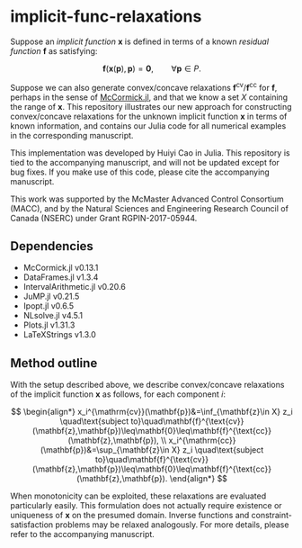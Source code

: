 # implicit-func-relaxations

Suppose an *implicit function* $\mathbf{x}$ is defined in terms of a
known *residual function* $\mathbf{f}$ as satisfying:

$$
\mathbf{f}(\mathbf{x}(\mathbf{p}),\mathbf{p}) = \mathbf{0},
\qquad\forall\mathbf{p}\in P.
$$

Suppose we can also generate convex/concave relaxations $\mathbf{f}^{\text{cv}}/\mathbf{f}^{\text{cc}}$ for $\mathbf{f}$,
perhaps in the sense of
[McCormick.jl](https://github.com/PSORLab/McCormick.jl), and that we
know a set $X$ containing the range of $\mathbf{x}$. This
repository illustrates our new approach for constructing
convex/concave relaxations for the unknown implicit function
$\mathbf{x}$ in terms of known information, and contains our Julia code for all numerical examples in the
corresponding manuscript.

This implementation was developed by Huiyi Cao in Julia. This repository is
tied to the accompanying manuscript, and will not be updated except for bug
fixes. If you make use of this code, please cite the accompanying manuscript.

This work was supported by the McMaster Advanced Control Consortium
(MACC), and by the Natural Sciences and Engineering Research Council of Canada (NSERC) under Grant RGPIN-2017-05944.

## Dependencies

- McCormick.jl v0.13.1
- DataFrames.jl v1.3.4
- IntervalArithmetic.jl v0.20.6
- JuMP.jl v0.21.5
- Ipopt.jl v0.6.5
- NLsolve.jl v4.5.1
- Plots.jl v1.31.3
- LaTeXStrings v1.3.0

## Method outline

With the setup described above, we describe convex/concave relaxations
of the implicit function $\mathbf{x}$ as follows, for each component
$i$:

$$
\begin{align*}
x_i^{\mathrm{cv}}(\mathbf{p})&=\inf_{\mathbf{z}\in X} z_i
\quad\text{subject
to}\quad\mathbf{f}^{\text{cv}}(\mathbf{z},\mathbf{p})\leq\mathbf{0}\leq\mathbf{f}^{\text{cc}}(\mathbf{z},\mathbf{p}),
\\
x_i^{\mathrm{cc}}(\mathbf{p})&=\sup_{\mathbf{z}\in X} z_i
\quad\text{subject
to}\quad\mathbf{f}^{\text{cv}}(\mathbf{z},\mathbf{p})\leq\mathbf{0}\leq\mathbf{f}^{\text{cc}}(\mathbf{z},\mathbf{p}). 
\end{align*}
$$

When monotonicity can be exploited, these relaxations are evaluated
particularly easily.
This formulation does not actually require existence or uniqueness of
$\mathbf{x}$ on the presumed domain. Inverse functions and
constraint-satisfaction problems may be relaxed analogously. For more details, please refer to
the accompanying manuscript.
